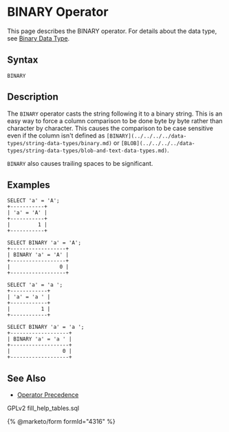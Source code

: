 # BINARY Operator

This page describes the BINARY operator. For details about the data type, see [Binary Data Type](../../data-types/string-data-types/binary.md).

## Syntax

```
BINARY
```

## Description

The `BINARY` operator casts the string following it to a binary string. This is an easy way to force a column comparison to be done byte by byte rather than character by character. This causes the comparison to be case sensitive even if the column isn't defined as `[BINARY](../../../../data-types/string-data-types/binary.md)` or `[BLOB](../../../../data-types/string-data-types/blob-and-text-data-types.md)`.

`BINARY` also causes trailing spaces to be significant.

## Examples

```
SELECT 'a' = 'A';
+-----------+
| 'a' = 'A' |
+-----------+
|         1 |
+-----------+

SELECT BINARY 'a' = 'A';
+------------------+
| BINARY 'a' = 'A' |
+------------------+
|                0 |
+------------------+

SELECT 'a' = 'a ';
+------------+
| 'a' = 'a ' |
+------------+
|          1 |
+------------+

SELECT BINARY 'a' = 'a ';
+-------------------+
| BINARY 'a' = 'a ' |
+-------------------+
|                 0 |
+-------------------+
```

## See Also

* [Operator Precedence](../../sql-structure/operators/operator-precedence.md)

GPLv2 fill\_help\_tables.sql

{% @marketo/form formId="4316" %}
